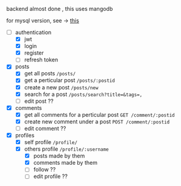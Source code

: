 backend almost done , this uses mangodb

for mysql version, see -> [this](https://github.com/aquaticcalf/backend-miniproject-mysql/)

- [ ] authentication
    - [x] jwt
    - [x] login
    - [x] register
    - [ ] refresh token
- [x] posts
    - [x] get all posts `/posts/`
    - [x] get a perticular post `/posts/:postid`
    - [x] create a new post `/posts/new`
    - [x] search for a post `/posts/search?title=&tags=,`
    - [ ] edit post ??
- [x] comments
    - [x] get all comments for a perticular post `GET /comment/:postid`
    - [x] create new comment under a post `POST /comment/:postid`
    - [ ] edit comment ??
- [x] profiles
    - [x] self profile `/profile/`
    - [x] others profile `/profile/:username`
        - [x] posts made by them
        - [x] comments made by them
        - [ ] follow ?? 
        - [ ] edit profile ??